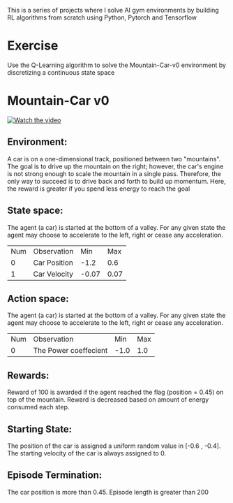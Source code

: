 This is a series of projects where I solve AI gym environments by building RL algorithms from scratch using Python, Pytorch and Tensorflow

# Exercise
Use the Q-Learning algorithm to solve the Mountain-Car-v0 environment by discretizing a continuous state space

# Mountain-Car v0
[![Watch the video](https://j.gifs.com/LZPV6v.gif)](https://gym.openai.com/videos/2019-10-21--mqt8Qj1mwo/MountainCar-v0/original.mp4)

## Environment:
A car is on a one-dimensional track, positioned between two "mountains". The goal is to drive up the mountain on the right; however, the car's engine is not strong enough to scale the mountain in a single pass. Therefore, the only way to succeed is to drive back and forth to build up momentum. Here, the reward is greater if you spend less energy to reach the goal

## State space:
The agent (a car) is started at the bottom of a valley. For any given state the agent may choose to accelerate to the left, right or cease any acceleration.
<table>
  <tr>
    <td>Num</td>
    <td>Observation</td>
    <td>Min</td>
    <td>Max</td>
  </tr>
  <tr>
    <td>0</td>
    <td>Car Position</td>
    <td>-1.2</td>
    <td>0.6</td>
  </tr>
    <tr>
    <td>1</td>
    <td>Car Velocity</td>
    <td>-0.07</td>
    <td>0.07</td>
  </tr>
</table>

## Action space:
The agent (a car) is started at the bottom of a valley. For any given state the agent may choose to accelerate to the left, right or cease any acceleration.
<table>
  <tr>
    <td>Num</td>
    <td>Observation</td>
    <td>Min</td>
    <td>Max</td>
  </tr>
  <tr>
    <td>0</td>
    <td>The Power coeffecient</td>
    <td>-1.0</td>
    <td>1.0</td>
  </tr>
</table>

## Rewards:
Reward of 100 is awarded if the agent reached the flag (position = 0.45) on top of the mountain. Reward is decreased based on amount of energy consumed each step.
## Starting State:
The position of the car is assigned a uniform random value in [-0.6 , -0.4]. The starting velocity of the car is always assigned to 0.
## Episode Termination:
The car position is more than 0.45. Episode length is greater than 200
